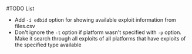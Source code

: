 #TODO List

* Add `-i edbid` option for showing available exploit information from 
files.csv
* Don't ignore the `-t` option if platform wasn't specified with `-p` option.
Make it search through all exploits of all platforms that have exploits of
the specified type available
